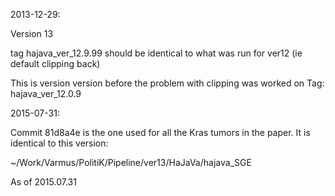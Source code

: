 2013-12-29:

Version 13

tag hajava_ver_12.9.99 should be identical to what was run for ver12
(ie default clipping back)

This is version version before the problem with clipping was worked on
Tag: hajava_ver_12.0.9

2015-07-31:

Commit 81d8a4e is the one used for all the Kras tumors in the
paper. It is identical to this version:

  ~/Work/Varmus/PolitiK/Pipeline/ver13/HaJaVa/hajava_SGE

As of 2015.07.31


